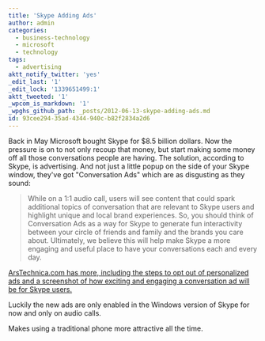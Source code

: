 ```yaml
---
title: 'Skype Adding Ads'
author: admin
categories:
  - business-technology
  - microsoft
  - technology
tags:
  - advertising
aktt_notify_twitter: 'yes'
_edit_last: '1'
_edit_lock: '1339651499:1'
aktt_tweeted: '1'
_wpcom_is_markdown: '1'
_wpghs_github_path: _posts/2012-06-13-skype-adding-ads.md
id: 93cee294-35ad-4344-940c-b82f2834a2d6
---
```

<p>Back in May Microsoft bought Skype for $8.5 billion dollars. Now the pressure is on to not only recoup that money, but start making some money off all those conversations people are having. The solution, according to Skype, is advertising. And not just a little popup on the side of your Skype window, they've got "Conversation Ads" which are as disgusting as they sound:</p>
<blockquote><p>
  While on a 1:1 audio call, users will see content that could spark additional topics of conversation that are relevant to Skype users and highlight unique and local brand experiences. So, you should think of Conversation Ads as a way for Skype to generate fun interactivity between your circle of friends and family and the brands you care about. Ultimately, we believe this will help make Skype a more engaging and useful place to have your conversations each and every day.
</p></blockquote>
<p><a href="http://arstechnica.com/information-technology/2012/06/skype-calls-to-feature-ads-big-enough-to-interrupt-any-conversation/">ArsTechnica.com has more, including the steps to opt out of personalized ads and a screenshot of how exciting and engaging a conversation ad will be for Skype users.</a></p>
<p>Luckily the new ads are only enabled in the Windows version of Skype for now and only on audio calls.</p>
<p>Makes using a traditional phone more attractive all the time.</p>
